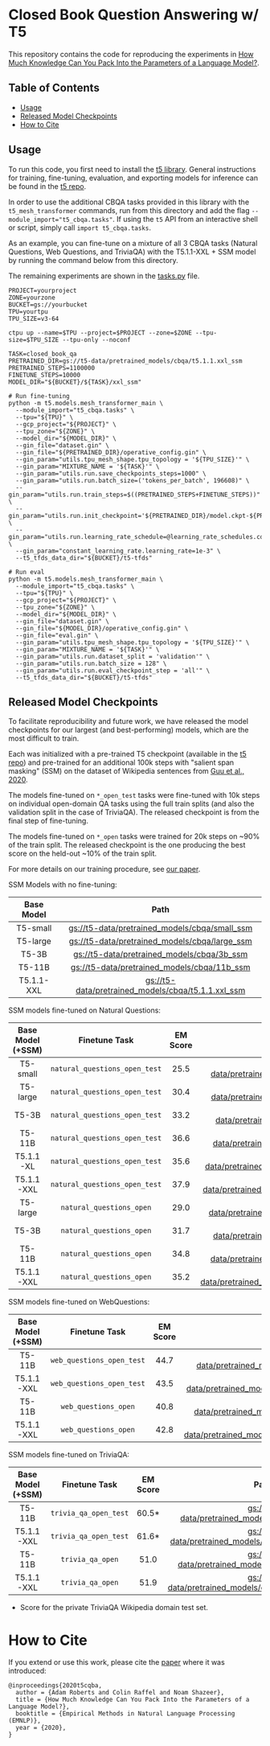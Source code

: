 # Closed Book Question Answering w/ T5

This repository contains the code for reproducing the experiments in
[How Much Knowledge Can You Pack Into the Parameters of a Language Model?](https://arxiv.org/abs/2002.08910).

## Table of Contents

* [Usage](#usage)
* [Released Model Checkpoints](#released-model-checkpoints)
* [How to Cite](#how-to-cite)

## Usage

To run this code, you first need to install the
[t5 library](https://pypi.org/project/t5/). General instructions for training, fine-tuning, evaluation, and exporting models for inference can be found in the [t5 repo](https://github.com/google-research/text-to-text-transfer-transformer).

In order to use the additional CBQA tasks provided in this library with the `t5_mesh_transformer` commands, run from this directory and add the flag `--module_import="t5_cbqa.tasks"`.
If using the `t5` API from an interactive shell or script, simply call `import t5_cbqa.tasks`.

As an example, you can fine-tune on a mixture of all 3 CBQA tasks
(Natural Questions, Web Questions, and TriviaQA) with the
T5.1.1-XXL + SSM model by running the command below from this directory.

The remaining experiments are shown in the [tasks.py](t5_cbqa/tasks.py) file.

```shell
PROJECT=yourproject
ZONE=yourzone
BUCKET=gs://yourbucket
TPU=yourtpu
TPU_SIZE=v3-64

ctpu up --name=$TPU --project=$PROJECT --zone=$ZONE --tpu-size=$TPU_SIZE --tpu-only --noconf

TASK=closed_book_qa
PRETRAINED_DIR=gs://t5-data/pretrained_models/cbqa/t5.1.1.xxl_ssm
PRETRAINED_STEPS=1100000
FINETUNE_STEPS=10000
MODEL_DIR="${BUCKET}/${TASK}/xxl_ssm"

# Run fine-tuning
python -m t5.models.mesh_transformer_main \
  --module_import="t5_cbqa.tasks" \
  --tpu="${TPU}" \
  --gcp_project="${PROJECT}" \
  --tpu_zone="${ZONE}" \
  --model_dir="${MODEL_DIR}" \
  --gin_file="dataset.gin" \
  --gin_file="${PRETRAINED_DIR}/operative_config.gin" \
  --gin_param="utils.tpu_mesh_shape.tpu_topology = '${TPU_SIZE}'" \
  --gin_param="MIXTURE_NAME = '${TASK}'" \
  --gin_param="utils.run.save_checkpoints_steps=1000" \
  --gin_param="utils.run.batch_size=('tokens_per_batch', 196608)" \
  --gin_param="utils.run.train_steps=$((PRETRAINED_STEPS+FINETUNE_STEPS))" \
  --gin_param="utils.run.init_checkpoint='${PRETRAINED_DIR}/model.ckpt-${PRETRAINED_STEPS}'" \
  --gin_param="utils.run.learning_rate_schedule=@learning_rate_schedules.constant_learning_rate" \
  --gin_param="constant_learning_rate.learning_rate=1e-3" \
  --t5_tfds_data_dir="${BUCKET}/t5-tfds"

# Run eval
python -m t5.models.mesh_transformer_main \
  --module_import="t5_cbqa.tasks" \
  --tpu="${TPU}" \
  --gcp_project="${PROJECT}" \
  --tpu_zone="${ZONE}" \
  --model_dir="${MODEL_DIR}" \
  --gin_file="dataset.gin" \
  --gin_file="${MODEL_DIR}/operative_config.gin" \
  --gin_file="eval.gin" \
  --gin_param="utils.tpu_mesh_shape.tpu_topology = '${TPU_SIZE}'" \
  --gin_param="MIXTURE_NAME = '${TASK}'" \
  --gin_param="utils.run.dataset_split = 'validation'" \
  --gin_param="utils.run.batch_size = 128" \
  --gin_param="utils.run.eval_checkpoint_step = 'all'" \
  --t5_tfds_data_dir="${BUCKET}/t5-tfds"
```

## Released Model Checkpoints

To facilitate reproducibility and future work, we have released the model checkpoints for our largest (and best-performing) models, which are the most difficult to train.

Each was initialized with a pre-trained T5 checkpoint (available in the
[t5 repo](https://github.com/google-research/text-to-text-transfer-transformer#released-model-checkpoints))
and pre-trained for an additional 100k steps with "salient span masking" (SSM) on the dataset of Wikipedia sentences from [Guu et al., 2020](https://arxiv.org/pdf/2002.08909.pdf).

The models fine-tuned on `*_open_test` tasks were fine-tuned with 10k steps on individual open-domain QA tasks using the full train splits (and also the validation split in the case of TriviaQA). The released checkpoint is from the final step of fine-tuning.

The models fine-tuned on `*_open` tasks were trained for 20k steps on ~90% of the train split. The released checkpoint is the one producing the best score on the held-out ~10% of the train split.

For more details on our training procedure, see [our paper](https://arxiv.org/abs/2002.08910).


SSM Models with no fine-tuning:

| Base Model | Path |
| :----: | :------------: |
| T5-small | [gs://t5-data/pretrained_models/cbqa/small_ssm](https://console.cloud.google.com/storage/browser/t5-data/pretrained_models/cbqa/small_ssm) |
| T5-large | [gs://t5-data/pretrained_models/cbqa/large_ssm](https://console.cloud.google.com/storage/browser/t5-data/pretrained_models/cbqa/large_ssm) |
| T5-3B | [gs://t5-data/pretrained_models/cbqa/3b_ssm](https://console.cloud.google.com/storage/browser/t5-data/pretrained_models/cbqa/3b_ssm) |
| T5-11B | [gs://t5-data/pretrained_models/cbqa/11b_ssm](https://console.cloud.google.com/storage/browser/t5-data/pretrained_models/cbqa/11b_ssm) |
| T5.1.1-XXL | [gs://t5-data/pretrained_models/cbqa/t5.1.1.xxl_ssm](https://console.cloud.google.com/storage/browser/t5-data/pretrained_models/cbqa/t5.1.1.xxl_ssm) |

SSM models fine-tuned on Natural Questions:

| Base Model (+SSM) |  Finetune Task | EM Score | Path |
| :----: | :------------: | :-----------: | :------: |
| T5-small | `natural_questions_open_test` | 25.5 | [gs://t5-data/pretrained_models/cbqa/small_ssm_nq](https://console.cloud.google.com/storage/browser/t5-data/pretrained_models/cbqa/small_ssm_nq) |
| T5-large | `natural_questions_open_test` | 30.4 | [gs://t5-data/pretrained_models/cbqa/large_ssm_nq](https://console.cloud.google.com/storage/browser/t5-data/pretrained_models/cbqa/large_ssm_nq) |
| T5-3B | `natural_questions_open_test` | 33.2  | [gs://t5-data/pretrained_models/cbqa/3b_ssm_nq](https://console.cloud.google.com/storage/browser/t5-data/pretrained_models/cbqa/3b_ssm_nq) |
| T5-11B | `natural_questions_open_test` | 36.6  | [gs://t5-data/pretrained_models/cbqa/11b_ssm_nq](https://console.cloud.google.com/storage/browser/t5-data/pretrained_models/cbqa/11b_ssm_nq) |
| T5.1.1-XL | `natural_questions_open_test` | 35.6  | [gs://t5-data/pretrained_models/cbqa/t5.1.1.xl_ssm_nq](https://console.cloud.google.com/storage/browser/t5-data/pretrained_models/cbqa/t5.1.1.xl_ssm_nq) |
| T5.1.1-XXL | `natural_questions_open_test` | 37.9  | [gs://t5-data/pretrained_models/cbqa/t5.1.1.xxl_ssm_nq](https://console.cloud.google.com/storage/browser/t5-data/pretrained_models/cbqa/t5.1.1.xxl_ssm_nq) |
| T5-large | `natural_questions_open` | 29.0  | [gs://t5-data/pretrained_models/cbqa/large_ssm_nqo](https://console.cloud.google.com/storage/browser/t5-data/pretrained_models/cbqa/large_ssm_nqo) |
| T5-3B | `natural_questions_open` | 31.7  | [gs://t5-data/pretrained_models/cbqa/3b_ssm_nqo](https://console.cloud.google.com/storage/browser/t5-data/pretrained_models/cbqa/3b_ssm_nqo) |
| T5-11B | `natural_questions_open` | 34.8  | [gs://t5-data/pretrained_models/cbqa/11b_ssm_nqo](https://console.cloud.google.com/storage/browser/t5-data/pretrained_models/cbqa/11b_ssm_nqo) |
| T5.1.1-XXL | `natural_questions_open` | 35.2  | [gs://t5-data/pretrained_models/cbqa/t5.1.1.xxl_ssm_nqo](https://console.cloud.google.com/storage/browser/t5-data/pretrained_models/cbqa/t5.1.1.xxl_ssm_nqo) |

SSM models fine-tuned on WebQuestions:

| Base Model (+SSM) |  Finetune Task | EM Score | Path |
| :----: | :------------: | :-----------: | :------: |
| T5-11B | `web_questions_open_test` | 44.7  | [gs://t5-data/pretrained_models/cbqa/11b_ssm_wq](https://console.cloud.google.com/storage/browser/t5-data/pretrained_models/cbqa/11b_ssm_wq) |
| T5.1.1-XXL | `web_questions_open_test` | 43.5  | [gs://t5-data/pretrained_models/cbqa/t5.1.1.xxl_ssm_wq](https://console.cloud.google.com/storage/browser/t5-data/pretrained_models/cbqa/t5.1.1.xxl_ssm_wq) |
| T5-11B | `web_questions_open` | 40.8  | [gs://t5-data/pretrained_models/cbqa/11b_ssm_wqo](https://console.cloud.google.com/storage/browser/t5-data/pretrained_models/cbqa/11b_ssm_wqo) |
| T5.1.1-XXL | `web_questions_open` | 42.8  | [gs://t5-data/pretrained_models/cbqa/t5.1.1.xxl_ssm_wqo](https://console.cloud.google.com/storage/browser/t5-data/pretrained_models/cbqa/t5.1.1.xxl_ssm_wqo) |

SSM models fine-tuned on TriviaQA:

| Base Model (+SSM) |  Finetune Task | EM Score | Path |
| :----: | :------------: | :-----------: | :------: |
| T5-11B | `trivia_qa_open_test` | 60.5*  | [gs://t5-data/pretrained_models/cbqa/11b_ssm_tqa](https://console.cloud.google.com/storage/browser/t5-data/pretrained_models/cbqa/11b_ssm_tqa) |
| T5.1.1-XXL | `trivia_qa_open_test` | 61.6* | [gs://t5-data/pretrained_models/cbqa/t5.1.1.xxl_ssm_tqa](https://console.cloud.google.com/storage/browser/t5-data/pretrained_models/cbqa/t5.1.1.xxl_ssm_tqa) |
| T5-11B | `trivia_qa_open` | 51.0  | [gs://t5-data/pretrained_models/cbqa/11b_ssm_tqao](https://console.cloud.google.com/storage/browser/t5-data/pretrained_models/cbqa/11b_ssm_tqa) |
| T5.1.1-XXL | `trivia_qa_open` | 51.9 | [gs://t5-data/pretrained_models/cbqa/t5.1.1.xxl_ssm_tqao](https://console.cloud.google.com/storage/browser/t5-data/pretrained_models/cbqa/t5.1.1.xxl_ssm_tqao) |

* Score for the private TriviaQA Wikipedia domain test set.

# How to Cite
If you extend or use this work, please cite the [paper](https://arxiv.org/abs/2002.08910) where it was introduced:

```
@inproceedings{2020t5cqba,
  author = {Adam Roberts and Colin Raffel and Noam Shazeer},
  title = {How Much Knowledge Can You Pack Into the Parameters of a Language Model?},
  booktitle = {Empirical Methods in Natural Language Processing (EMNLP)},
  year = {2020},
}
```
